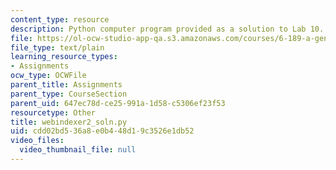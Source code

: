 ```yaml
---
content_type: resource
description: Python computer program provided as a solution to Lab 10.
file: https://ol-ocw-studio-app-qa.s3.amazonaws.com/courses/6-189-a-gentle-introduction-to-programming-using-python-january-iap-2008/cdd02bd536a8e0b448d19c3526e1db52_webindexer2_soln.py
file_type: text/plain
learning_resource_types:
- Assignments
ocw_type: OCWFile
parent_title: Assignments
parent_type: CourseSection
parent_uid: 647ec78d-ce25-991a-1d58-c5306ef23f53
resourcetype: Other
title: webindexer2_soln.py
uid: cdd02bd5-36a8-e0b4-48d1-9c3526e1db52
video_files:
  video_thumbnail_file: null
---
```

